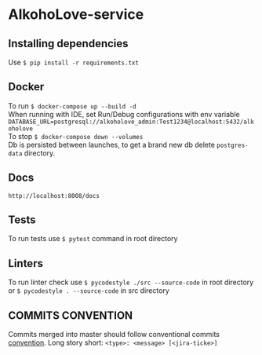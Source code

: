 # AlkohoLove-service

## Installing dependencies

Use `$ pip install -r requirements.txt`

## Docker

To run `$ docker-compose up --build -d`  
When running with IDE, set Run/Debug configurations with env variable
`DATABASE_URL=postgresql://alkoholove_admin:Test1234@localhost:5432/alkoholove`  
To stop `$ docker-compose down --volumes`  
Db is persisted between launches, to get a brand new db delete `postgres-data` directory.

## Docs

`http://localhost:8008/docs`

## Tests

To run tests use `$ pytest` command in root directory

## Linters

To run linter check use `$ pycodestyle ./src --source-code` in root directory 
or `$ pycodestyle . --source-code` in src directory

## COMMITS CONVENTION

Commits merged into master should follow conventional 
commits [convention](https://gist.github.com/Zekfad/f51cb06ac76e2457f11c80ed705c95a3).
Long story short: `<type>: <message> [<jira-ticke>]`
